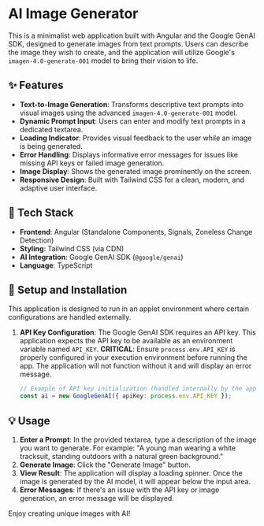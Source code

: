 # AI Image Generator

This is a minimalist web application built with Angular and the Google GenAI SDK, designed to generate images from text prompts. Users can describe the image they wish to create, and the application will utilize Google's `imagen-4.0-generate-001` model to bring their vision to life.

## ✨ Features

*   **Text-to-Image Generation**: Transforms descriptive text prompts into visual images using the advanced `imagen-4.0-generate-001` model.
*   **Dynamic Prompt Input**: Users can enter and modify text prompts in a dedicated textarea.
*   **Loading Indicator**: Provides visual feedback to the user while an image is being generated.
*   **Error Handling**: Displays informative error messages for issues like missing API keys or failed image generation.
*   **Image Display**: Shows the generated image prominently on the screen.
*   **Responsive Design**: Built with Tailwind CSS for a clean, modern, and adaptive user interface.

## 🚀 Tech Stack

*   **Frontend**: Angular (Standalone Components, Signals, Zoneless Change Detection)
*   **Styling**: Tailwind CSS (via CDN)
*   **AI Integration**: Google GenAI SDK (`@google/genai`)
*   **Language**: TypeScript

## 🔧 Setup and Installation

This application is designed to run in an applet environment where certain configurations are handled externally.

1.  **API Key Configuration**:
    The Google GenAI SDK requires an API key. This application expects the API key to be available as an environment variable named `API_KEY`.
    **CRITICAL**: Ensure `process.env.API_KEY` is properly configured in your execution environment before running the app. The application will not function without it and will display an error message.

    ```typescript
    // Example of API key initialization (handled internally by the app)
    const ai = new GoogleGenAI({ apiKey: process.env.API_KEY });
    ```

## 💡 Usage

1.  **Enter a Prompt**: In the provided textarea, type a description of the image you want to generate. For example: "A young man wearing a white tracksuit, standing outdoors with a natural green background."
2.  **Generate Image**: Click the "Generate Image" button.
3.  **View Result**: The application will display a loading spinner. Once the image is generated by the AI model, it will appear below the input area.
4.  **Error Messages**: If there's an issue with the API key or image generation, an error message will be displayed.

Enjoy creating unique images with AI!
